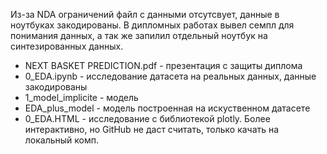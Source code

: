 Из-за NDA ограничений файл с данными отсутсвует, данные в ноутбуках закодированы.
В дипломных работах вывел семпл для понимания данных, а так же запилил отдельный ноутбук на синтезированных данных.

- NEXT BASKET PREDICTION.pdf - презентация с защиты диплома
- 0_EDA.ipynb - исследование датасета на реальных данных, данные закодированы
- 1_model_implicite - модель
- EDA_plus_model - модель построенная на искуственном датасете
- 0_EDA.HTML - исследование c библиотекой plotly. Более интерактивно, но GitHub не даст считать, только качать на локальный комп.

